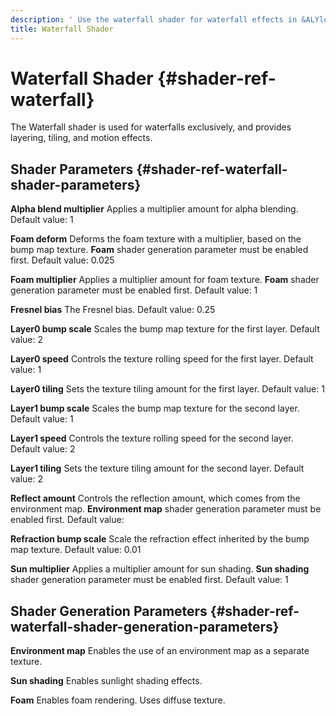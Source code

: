 ```yaml
---
description: ' Use the waterfall shader for waterfall effects in &ALYlong;. '
title: Waterfall Shader
---
```

# Waterfall Shader {#shader-ref-waterfall}

The Waterfall shader is used for waterfalls exclusively, and provides layering, tiling, and motion effects\.

## Shader Parameters {#shader-ref-waterfall-shader-parameters}

**Alpha blend multiplier**
Applies a multiplier amount for alpha blending\.
Default value: 1

**Foam deform**
Deforms the foam texture with a multiplier, based on the bump map texture\. **Foam** shader generation parameter must be enabled first\.
Default value: 0\.025

**Foam multiplier**
Applies a multiplier amount for foam texture\. **Foam** shader generation parameter must be enabled first\.
Default value: 1

**Fresnel bias**
The Fresnel bias\.
Default value: 0\.25

**Layer0 bump scale**
Scales the bump map texture for the first layer\.
Default value: 2

**Layer0 speed**
Controls the texture rolling speed for the first layer\.
Default value: 1

**Layer0 tiling**
Sets the texture tiling amount for the first layer\.
Default value: 1

**Layer1 bump scale**
Scales the bump map texture for the second layer\.
Default value: 1

**Layer1 speed**
Controls the texture rolling speed for the second layer\.
Default value: 2

**Layer1 tiling**
Sets the texture tiling amount for the second layer\.
Default value: 2

**Reflect amount**
Controls the reflection amount, which comes from the environment map\. **Environment map** shader generation parameter must be enabled first\.
Default value:

**Refraction bump scale**
Scale the refraction effect inherited by the bump map texture\.
Default value: 0\.01

**Sun multiplier**
Applies a multiplier amount for sun shading\. **Sun shading** shader generation parameter must be enabled first\.
Default value: 1

## Shader Generation Parameters {#shader-ref-waterfall-shader-generation-parameters}

**Environment map**
Enables the use of an environment map as a separate texture\.

**Sun shading**
Enables sunlight shading effects\.

**Foam**
Enables foam rendering\. Uses diffuse texture\.